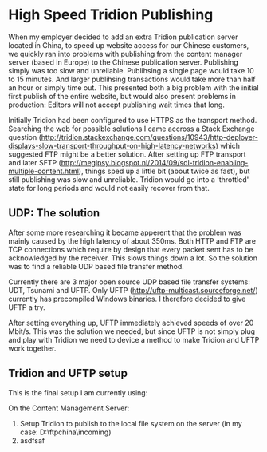 # High Speed Tridion Publishing
When my employer decided to add an extra Tridion publication server located in China, to speed up website access for our Chinese customers, we quickly ran into problems with publishing from the content manager server (based in Europe) to the Chinese publication server. Publishing simply was too slow and unreliable. Publihsing a single page would take 10 to 15 minutes. And larger publihsing transactions would take more than half an hour or simply time out. This presented both a big problem with the initial first publish of the entire website, but would also present problems in production: Editors will not accept publishing wait times that long.

Initially Tridion had been configured to use HTTPS as the transport method. Searching the web for possible solutions I came accross a Stack Exchange question (http://tridion.stackexchange.com/questions/10943/http-deployer-displays-slow-transport-throughput-on-high-latency-networks) which suggested FTP might be a better solution. After setting up FTP transport and later SFTP (http://megipsy.blogspot.nl/2014/09/sdl-tridion-enabling-multiple-content.html), things sped up a little bit (about twice as fast), but still publishing was slow and unreliable. Tridion would go into a 'throttled' state for long periods and would not easily recover from that.

## UDP: The solution
After some more researching it became apperent that the problem was mainly caused by the high latency of about 350ms. Both HTTP and FTP are TCP connections which require by design that every packet sent has to be acknowledged by the receiver. This slows things down a lot. So the solution was to find a reliable UDP based file transfer method.

Currently there are 3 major open source UDP based file transfer systems: UDT, Tsunami and UFTP. Only UFTP (http://uftp-multicast.sourceforge.net/) currently has precompiled Windows binaries. I therefore decided to give UFTP a try.

After setting everything up, UFTP immediately achieved speeds of over 20 Mbit/s. This was the solution we needed, but since UFTP is not simply plug and play with Tridion we need to device a method to make Tridion and UFTP work together.

## Tridion and UFTP setup
This is the final setup I am currently using:

On the Content Management Server:
  1. Setup Tridion to publish to the local file system on the server (in my case: D:\ftpchina\incoming)
  2. asdfsaf
